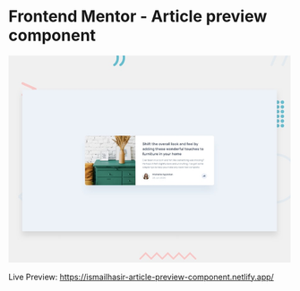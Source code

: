 # Frontend Mentor - Article preview component

![Design preview for the Article preview component coding challenge](./design/desktop-preview.jpg)

Live Preview: https://ismailhasir-article-preview-component.netlify.app/
